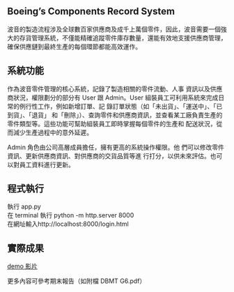 ## Boeing’s Components Record System
波音的製造流程涉及全球數百家供應商及成千上萬個零件，因此，波音需要一個強大的存貨管理系統，不僅能精確追蹤零件庫存數量，還能有效地支援供應商管理，確保供應鏈到最終生產的每個環節都能高效運作。

## 系統功能
作為波音零件管理的核心系統，記錄了製造相關的零件流動、人事
資訊以及供應商狀況，權限劃分的部分有 User 跟 Admin。User
組裝員工可利用系統來完成日常的例行性工作，例如新增訂單、記
錄訂單狀態（如「未出貨」、「運送中」、「已到貨」、「退貨」
和「刪除」）、查詢零件和供應商資訊，並查看某工廠負責生產的
零件類型等。這些功能可幫助組裝員工即時掌握每個零件的生產和
配送狀況，從而減少生產過程中的意外延遲。

Admin 角色由公司高層成員擔任，擁有更高的系統操作權限。他
們可以修改零件資訊、更新供應商資訊、對供應商的交貨品質等進
行打分，以供未來評估。也可以對員工資料進行更新。

## 程式執行
執行 app.py <br>
在 terminal 執行 python -m http.server 8000<br>
在網址輸入http://localhost:8000/login.html<br>

## 實際成果
[demo 影片](https://youtu.be/1AZcwfE1PLs)

更多內容可參考期末報告（如附檔 DBMT G6.pdf）
